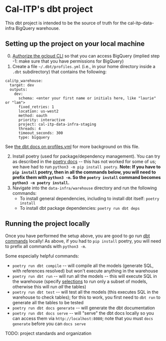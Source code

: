 # Cal-ITP's dbt project

This dbt project is intended to be the source of truth for the cal-itp-data-infra BigQuery warehouse.

##  Setting up the project on your local machine
0. [Authorize the gcloud CLI](https://cloud.google.com/sdk/docs/authorizing) so that you can access BigQuery (implied step -1: make sure that you have permissions for BigQuery)
1. Create a file `~/.dbt/profiles.yml` (i.e., in your home directory inside a `.dbt` subdirectory) that contains the following:
```
calitp_warehouse:
  target: dev
  outputs:
    dev:
      schema: <enter your first name or initials here, like "laurie" or "lam">
      fixed_retries: 1
      location: us-west2
      method: oauth
      priority: interactive
      project: cal-itp-data-infra-staging
      threads: 4
      timeout_seconds: 300
      type: bigquery
```

See [the dbt docs on profiles.yml](https://docs.getdbt.com/dbt-cli/configure-your-profile) for more background on this file.

2. Install poetry (used for package/dependency management). You can try as described in the [poetry docs](https://python-poetry.org/docs/#osx--linux--bashonwindows-install-instructions) -- this has not worked for some of us; we have had to run `python3 -m pip install poetry`. **Note: If you have to `pip install` poetry, then in all the commands below, you will need to prefix them with `python3 -m`. So the `poetry install` command becomes `python3 -m poetry install`.**
3. Navigate into the `data-infra/warehouse` directory and run the following commands:
    * To install general dependencies, including to install dbt itself: `poetry install`
    * To install dbt package dependencies: `poetry run dbt deps`

## Running the project locally

Once you have performed the setup above, you are good to go run [dbt commands](https://docs.getdbt.com/reference/dbt-commands) locally! As above, if you had to `pip install` poetry, you will need to prefix all commands with `python3 -m`.

Some especially helpful commands:
* `poetry run dbt compile` -- will compile all the models (generate SQL, with references resolved) but won't execute anything in the warehouse
* `poetry run dbt run` -- will run all the models -- this will execute SQL in the warehouse (specify [selections](https://docs.getdbt.com/reference/node-selection/syntax) to run only a subset of models, otherwise this will run *all* the tables)
* `poetry run dbt test` -- will test all the models (this executes SQL in the warehouse to check tables); for this to work, you first need to `dbt run` to generate all the tables to be tested
* `poetry run dbt docs generate` -- will generate the dbt documentation
* `poetry run dbt docs serve` -- will "serve" the dbt docs locally so you can access them via `http://localhost:8080`; note that you must `docs generate` before you can `docs serve`

TODO: project standards and organization
